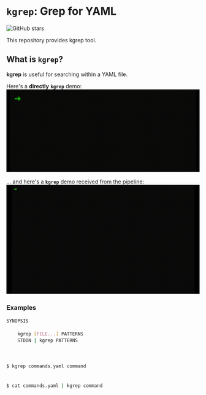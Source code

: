 # `kgrep`: Grep for YAML

![GitHub stars](https://img.shields.io/github/stars/HasanKaradmir/kgrep.svg?label=github%20stars)

This repository provides kgrep tool.

## What is `kgrep`?

**kgrep** is useful for searching within a YAML file.

Here's a **directly** **`kgrep`** demo:
![kgrep demo GIF directly](img/kgrep-directly.gif)

... and here's a **`kgrep`** demo received from the pipeline:
![kgrep demo GIF stdin](img/kgrep-stdin.gif)

### Examples
```sh
SYNOPSIS

    kgrep [FILE...] PATTERNS
    STDIN | kgrep PATTERNS



$ kgrep commands.yaml command


$ cat commands.yaml | kgrep command

```

